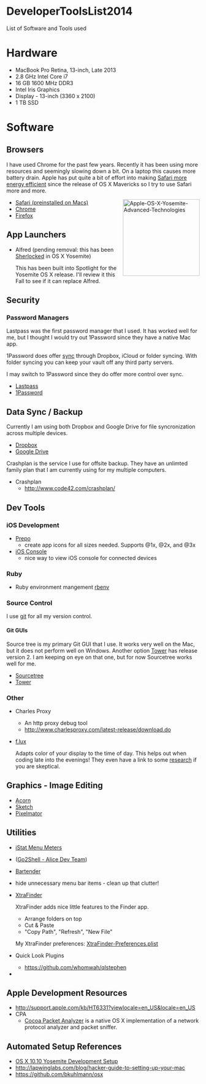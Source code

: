 DeveloperToolsList2014
======================

List of Software and Tools used

# Hardware
  * MacBook Pro Retina, 13-inch, Late 2013
  * 2.8 GHz Intel Core i7
  * 16 GB 1600 MHz DDR3
  * Intel Iris Graphics
  * Display - 13-inch (3360 x 2100)
  * 1 TB SSD 


# Software

## Browsers

I have used Chrome for the past few years. Recently it has been using more resources and seemingly slowing down a bit. On a laptop this causes more battery drain. Apple has put quite a bit of effort into making [Safari more energy efficient](https://www.apple.com/osx/advanced-technologies/) since the release of OS X Mavericks so I try to use Safari more and more.

<img 
  src="https://www.evernote.com/shard/s6/sh/8bbb35a6-8c91-418b-bf2a-b59be0f15568/c1180753c047a3f6ac3aea29c286e530/deep/0/Apple---OS-X-Yosemite---Advanced-Technologies.png" 
  alt="Apple-OS-X-Yosemite-Advanced-Technologies"
  style="width:200px;float:right;">

* [Safari (preinstalled on Macs)](https://www.apple.com/safari/)
* [Chrome](https://www.google.com/chrome/browser/)
* [Firefox](https://www.mozilla.org/en-US/firefox/new/)


## App Launchers
* Alfred (pending removal: this has been [Sherlocked](http://www.urbandictionary.com/define.php?term=sherlocked) in OS X Yosemite)
  
  This has been built into Spotlight for the Yosemite OS X release. I'll review it this Fall to see if it can replace Alfred.

## Security

### Password Managers

Lastpass was the first password manager that I used. It has worked well for me, but I thought I would try out 1Password since they have a native Mac app.

1Password does offer [sync](https://guides.agilebits.com/1password-mac/5/en/topic/sync-preferences) through Dropbox, iCloud or folder syncing. With folder syncing you can keep your vault off any third party servers.

I may switch to 1Password since they do offer more control over sync.

* [Lastpass](https://lastpass.com)
* [1Password](https://agilebits.com/onepassword)


## Data Sync / Backup
  
  Currently I am using both Dropbox and Google Drive for file syncronization across multiple devices.

  * [Dropbox](http://dropbox.com/)
  * [Google Drive](http://www.google.com/drive/)
  
 Crashplan is the service I use for offsite backup. They have an unlimted family plan that I am currently using for  my multiple computers.

  * Crashplan 
    * http://www.code42.com/crashplan/


## Dev Tools

### iOS Development

  * [Prepo](https://itunes.apple.com/us/app/prepo/id476533227?mt=12&uo=4&at=10lqb3)
    * create app icons for all sizes needed. Supports @1x, @2x, and @3x
  * [iOS Console](http://lemonjar.com/iosconsole/)
    * nice way to view iOS console for connected devices

### Ruby

  * Ruby environment mangement [rbenv](https://github.com/sstephenson/rbenv)

### Source Control
I use [git](http://git-scm.com/) for all my version control.

#### Git GUIs

Source tree is my primary Git GUI that I use. It works very well on the Mac, but it does not perform well on Windows. Another option [Tower](http://www.git-tower.com/) has release version 2. I am keeping on eye on that one, but for now Sourcetree works well for me.

  * [Sourcetree](http://www.sourcetreeapp.com/)
  * [Tower](http://www.git-tower.com/)

### Other


* Charles Proxy
  * An http proxy debug tool
  * http://www.charlesproxy.com/latest-release/download.do
* [f.lux](https://justgetflux.com/)
  
  Adapts color of your display to the time of day. This helps out when coding late into the evenings! They even have a link to some [research](https://justgetflux.com/research.html) if you are skeptical.

## Graphics - Image Editing

* [Acorn](http://www.flyingmeat.com/acorn/)
* [Sketch](http://bohemiancoding.com/sketch/)
* [Pixelmator](http://www.pixelmator.com/)

## Utilities
* [iStat Menu Meters](http://bjango.com/mac/istatmenus/)
* (<a href="https://itunes.apple.com/us/app/go2shell/id445770608?mt=12&uo=4" target="itunes_store">Go2Shell - Alice Dev Team</a>)
* [Bartender](http://www.macbartender.com/)
 * hide unnecessary menu bar items - clean up that clutter!
* [XtraFinder](http://www.trankynam.com/xtrafinder/)
  
  XtraFinder adds nice little features to the Finder app.
    * Arrange folders on top
    * Cut & Paste
    * "Copy Path", "Refresh", "New File"
  
  My XtraFinder preferences: [XtraFinder-Preferences.plist](config-files/XtraFinder-Preferences.plist)
* Quick Look Plugins
  * https://github.com/whomwah/qlstephen

* 

## Apple Development Resources

* http://support.apple.com/kb/HT6331?viewlocale=en_US&locale=en_US
* CPA
  * [Cocoa Packet Analyzer](http://www.tastycocoabytes.com/cpa/index.php) is a native OS X implementation of a network protocol analyzer and packet sniffer.

## Automated Setup References

* [OS X 10.10 Yosemite Development Setup](http://fredkelly.net/articles/2014/10/19/developing_on_yosemite.html)
* http://lapwinglabs.com/blog/hacker-guide-to-setting-up-your-mac
* https://github.com/bkuhlmann/osx
